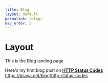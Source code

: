 ```yaml
---
title: Blog
layout: default
permalink: /blog/
nav_order: 2
---
```


# Layout

This is the Blog landing page.

Here's my first blog post on **[HTTP Status Codes](https://bsaya.net/blog/http-status-codes)**
https://bsaya.net/blog/http-status-codes